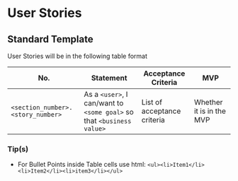 # User Stories

## Standard Template

User Stories will be in the following table format

|No.|Statement|Acceptance Criteria|MVP|
|----|----|----|----|
|`<section_number>.<story_number>`|As a `<user>`, I can/want to `<some goal>` so that `<business value>`| List of acceptance criteria|Whether it is in the MVP


### Tip(s)
  * For Bullet Points inside Table cells use html: `<ul><li>Item1</li><li>Item2</li><li>item3</li></ul>`
